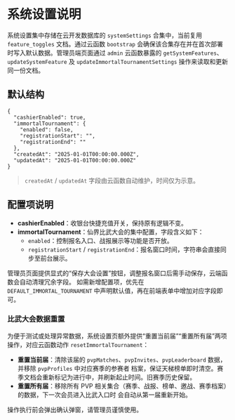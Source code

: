 # 系统设置说明

系统设置集中存储在云开发数据库的 `systemSettings` 合集中，当前复用 `feature_toggles` 文档。通过云函数 `bootstrap`
会确保该合集存在并在首次部署时写入默认数据。管理员端页面通过 `admin` 云函数暴露的 `getSystemFeatures`、
`updateSystemFeature` 及 `updateImmortalTournamentSettings` 操作来读取和更新同一份文档。

## 默认结构

```jsonc
{
  "cashierEnabled": true,
  "immortalTournament": {
    "enabled": false,
    "registrationStart": "",
    "registrationEnd": ""
  },
  "createdAt": "2025-01-01T00:00:00.000Z",
  "updatedAt": "2025-01-01T00:00:00.000Z"
}
```

> `createdAt` / `updatedAt` 字段由云函数自动维护，时间仅为示意。

## 配置项说明

- **cashierEnabled**：收银台快捷充值开关，保持原有逻辑不变。
- **immortalTournament**：仙界比武大会的集中配置，字段含义如下：
  - `enabled`：控制报名入口、战报展示等功能是否开放。
  - `registrationStart` / `registrationEnd`：报名窗口时间，字符串会直接同步至前台展示。

管理员页面提供显式的“保存大会设置”按钮，调整报名窗口后需手动保存，云端函数会自动清理冗余字段。
如需新增配置项，优先在 `DEFAULT_IMMORTAL_TOURNAMENT` 中声明默认值，再在前端表单中增加对应字段即可。

### 比武大会数据重置

为便于测试或处理异常数据，系统设置页额外提供“重置当前届”“重置所有届”两项操作，对应云函数动作
`resetImmortalTournament`：

- **重置当前届**：清除该届的 `pvpMatches`、`pvpInvites`、`pvpLeaderboard` 数据，并移除 `pvpProfiles` 中对应赛季的参赛者
  档案，保证天梯榜单即时清空。赛季文档会重新标记为进行中，并刷新起止时间。旧赛季历史保留。
- **重置所有届**：移除所有 PVP 相关集合（赛季、战报、榜单、邀战、赛季档案）的数据，下一次会员进入比武入口时
  会自动从第一届重新开始。

操作执行前会弹出确认弹窗，请管理员谨慎使用。
